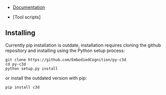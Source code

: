 
* [Documentation]

* [Tool scripts]


[Documentation]: ./c3d/
[Scripts]: https://github.com/EmbodiedCognition/py-c3d/tree/master/scripts

Installing
----------

Currently pip installation is outdate, installation requires cloning the github
repository and installing using the Python setup process:

    git clone https://github.com/EmbodiedCognition/py-c3d
    cd py-c3d
    python setup.py install


or install the outdated version with pip:

    pip install c3d
